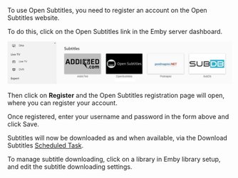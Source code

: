 To use Open Subtitles, you need to register an account on the Open Subtitles website.

To do this, click on the Open Subtitles link in the Emby server dashboard.

![](images/server/OpenSubtitles1.png)

Then click on **Register** and the Open Subtitles registration page will open, where you can register your account.

Once registered, enter your username and password in the form above and click Save.

Subtitles will now be downloaded as and when available, via the Download Subtitles [Scheduled Task](Scheduled%20tasks).

To manage subtitle downloading, click on a library in Emby library setup, and edit the subtitle downloading settings.
